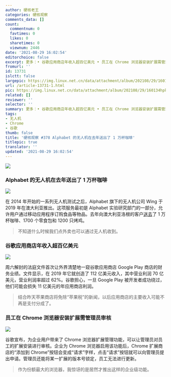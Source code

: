 ```yaml
---
author: 硬核老王
categories: 硬核观察
comments_data: []
count:
  commentnum: 0
  favtimes: 0
  likes: 0
  sharetimes: 0
  viewnum: 2446
date: '2021-08-29 16:02:54'
editorchoice: false
excerpt: 更多：• 谷歌应用商店年收入超百亿美元 • 员工在 Chrome 浏览器安装扩展需管理员审核
fromurl: ''
id: 13731
islctt: false
largepic: https://img.linux.net.cn/data/attachment/album/202108/29/160134hpkg7ty9vgz92gk1.jpg
url: /article-13731-1.html
pic: https://img.linux.net.cn/data/attachment/album/202108/29/160134hpkg7ty9vgz92gk1.jpg.thumb.jpg
related: []
reviewer: ''
selector: ''
summary: 更多：• 谷歌应用商店年收入超百亿美元 • 员工在 Chrome 浏览器安装扩展需管理员审核
tags:
- 无人机
- Chrome
- 谷歌
thumb: false
title: '硬核观察 #378 Alphabet 的无人机在去年送出了 1 万杯咖啡'
titlepic: true
translator: ''
updated: '2021-08-29 16:02:54'
---
```


![](https://img.linux.net.cn/data/attachment/album/202108/29/160134hpkg7ty9vgz92gk1.jpg)


### Alphabet 的无人机在去年送出了 1 万杯咖啡


![](https://img.linux.net.cn/data/attachment/album/202108/29/160201btndz0mdd6m9391j.jpg)


在 2014 年开始的一系列无人机测试之后，Alphabet 旗下的无人机公司 Wing 于 2019 年在澳大利亚推出。这项服务最初是 Alphabet 实验研究部门的一部分，允许用户通过移动应用程序订购食品等物品。去年向澳大利亚洛根的客户[送去](https://www.cnbc.com/2021/08/25/alphabet-wing-drones-delivered-10000-cups-of-coffee-in-the-last-year.html)了 1 万杯咖啡、1700 个零食包和 1200 只烤鸡。



> 
> 不知道什么时候我们点外卖也可以通过无人机收到。
> 
> 
> 


### 谷歌应用商店年收入超百亿美元


![](https://img.linux.net.cn/data/attachment/album/202108/29/160223rhqq6r6qy1q9rgq6.jpg)


周六解封的法庭文件首次让外界清楚地一窥谷歌应用商店 Google Play 商店的财务业绩。文件显示，在 2019 年它就创造了 112 亿美元收入，其中营业利润 70 亿美元，营业利润率超过 62%。谷歌担心，一旦 Google Play 被开发者成功绕过，他们可能会损失 11 亿美元的年应用商店利润。



> 
> 结合昨天苹果商店将免除“苹果税”的新闻，以后应用商店的主要收入可能不再是支付分成了。
> 
> 
> 


### 员工在 Chrome 浏览器安装扩展需管理员审核


![](https://img.linux.net.cn/data/attachment/album/202108/29/160238qvvxk9xyvvm5k8dv.jpg)


谷歌宣布，为企业用户带来了 Chrome 浏览器扩展管理功能，可以让管理员对员工的扩展安装进行审核。企业为 Chrome 浏览器启用该功能后，Chrome 扩展商店的“添加到 Chrome”按钮会变成“请求”字样，点击“请求”按钮就可以向管理员提出申请。管理员还能将某一扩展的版本号锁定，员工无法进行更新。



> 
> 作为份额最大的浏览器，我惊讶的是居然才推出这样的企业级功能。
> 
> 
>